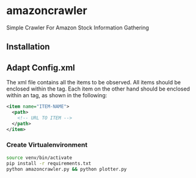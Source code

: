 # amazoncrawler
Simple Crawler For Amazon Stock Information Gathering

## Installation

## Adapt Config.xml

The xml file contains all the items to be observed. All items should be
enclosed within the <data> tag. Each item on the other hand should be
enclosed within an <item> tag, as shown in the following:


```xml
<item name="ITEM-NAME">
  <path>
    <!-- URL TO ITEM -->
  </path>
</item>
```

### Create Virtualenvironment

```bash
source venv/bin/activate
pip install -r requirements.txt
python amazoncrawler.py && python plotter.py
```
